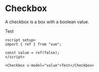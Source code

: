 # Checkbox

A checkbox is a box with a boolean value.

<script setup>
import { ref } from "vue";

const value = ref(false)
</script>

<DemoContainer>
<Checkbox v-model="value">Test</Checkbox>
</DemoContainer>

```vue
<script setup>
import { ref } from "vue";

const value = ref(false);
</script>

<Checkbox v-model="value">Test</Checkbox>
```
